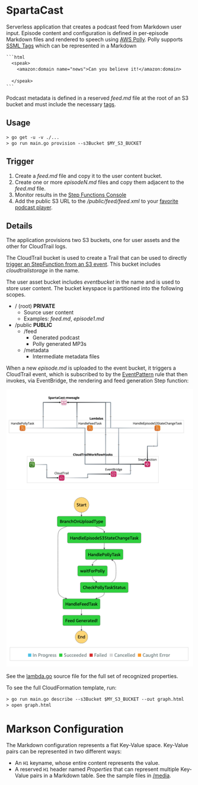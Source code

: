 # SpartaCast

Serverless application that creates a podcast feed from Markdown user input.
Episode content and configuration is defined in per-episode Markdown files
and rendered to speech using [AWS Polly](https://aws.amazon.com/polly/). Polly supports [SSML Tags](https://docs.aws.amazon.com/polly/latest/dg/supportedtags.html) which can be represented in a Markdown

````
```html
  <speak>
    <amazon:domain name="news">Can you believe it!</amazon:domain>

  </speak>
```
````

Podcast metadata is defined in a reserved _feed.md_ file at the root of an S3 bucket
and must include the necessary [tags](https://help.apple.com/itc/podcasts_connect/#/itcb54353390).

## Usage

```
> go get -u -v ./...
> go run main.go provision --s3Bucket $MY_S3_BUCKET
```

## Trigger

1. Create a _feed.md_ file and copy it to the user content bucket.
2. Create one or more _episodeN.md_ files and copy them adjacent to the _feed.md_ file.
3. Monitor results in the [Step Functions Console](https://aws.amazon.com/step-functions/)
4. Add the public S3 URL to the _/public/feed/feed.xml_ to your [favorite podcast player](https://medium.com/@joshmuccio/how-to-manually-add-a-rss-feed-to-your-podcast-app-on-desktop-ios-android-478d197a3770).

## Details

The application provisions two S3 buckets, one for user assets and the other for
CloudTrail logs.

The CloudTrail bucket is used to create a Trail that can be used to directly [trigger
an StepFunction from an S3 event](https://docs.aws.amazon.com/step-functions/latest/dg/tutorial-cloudwatch-events-s3.html). This bucket includes _cloudtrailstorage_ in the name.


The user asset bucket includes _eventbucket_ in the name and is used to store user content.
The bucket keyspace is partitioned into the following scopes.

* / (root) **PRIVATE**
  * Source user content
  * Examples: _feed.md_, _episode1.md_
* /public **PUBLIC**
  * /feed
    * Generated podcast
    * Polly generated MP3s
  * /metadata
    * Intermediate metadata files

When a new _episode.md_ is uploaded to the event bucket, it triggers a CloudTrail event, which is subscribed to by the [EventPattern](https://github.com/mweagle/SpartaCast/blob/master/infra/eventpattern_put.json) rule that then invokes, via EventBridge, the rendering and feed generation Step function:

<div align="center"><img src="https://raw.githubusercontent.com/mweagle/SpartaCast/master/site/describe.jpeg" />
</div>

<div align="center"><img src="https://raw.githubusercontent.com/mweagle/SpartaCast/master/site/step.png" />
</div>

See the [lambda.go](https://github.com/mweagle/SpartaCast/blob/master/lambda/lambda.go) source file for the full set of recognized properties.

To see the full CloudFormation template, run:

```
> go run main.go describe --s3Bucket $MY_S3_BUCKET --out graph.html
> open graph.html
```

# Markson Configuration

The Markdown configuration represents a flat Key-Value space. Key-Value pairs can be represented in two different ways:

* An `H1` keyname, whose entire content represents the value.
* A reserved `H1` header named _Properties_ that can represent multiple Key-Value pairs in a Markdown table. See the sample files in [/media](https://github.com/mweagle/SpartaCast/tree/master/media).
